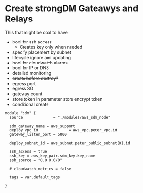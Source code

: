 # Create strongDM Gateawys and Relays

This that might be cool to have
- bool for ssh access
  - Creates key only when needed
- specify placement by subnet
- lifecycle ignore ami updating 
- bool for cloudwatch alarms
- bool for IP or DNS
- detailed monitoring
- ~~create before destroy?~~
- egress port
- egress SG
- gateway count
- store token in parameter store 
  encrypt token
- conditional create

~~~
module "sdm" {
  source              = "./modules/aws_sdm_node"

  sdm_gateway_name = aws_support
  deploy_vpc_id              = aws_vpc.peter_vpc.id
  gateway_listen_port = 5000

  deploy_subnet_id = aws_subnet.peter_public_subnet[0].id
  
  ssh_access = true
  ssh_key = aws_key_pair.sdm_key.key_name
  ssh_source = "0.0.0.0/0"

  # cloudwatch_metrics = false

  tags = var.default_tags

}
~~~